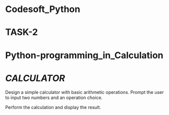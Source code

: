 # Codesoft_Python

# TASK-2

# **Python**-programming_in_Calculation

# ***CALCULATOR***

Design a simple calculator with basic arithmetic operations.
Prompt the user to input two numbers and an operation choice.

Perform the calculation and display the result.


